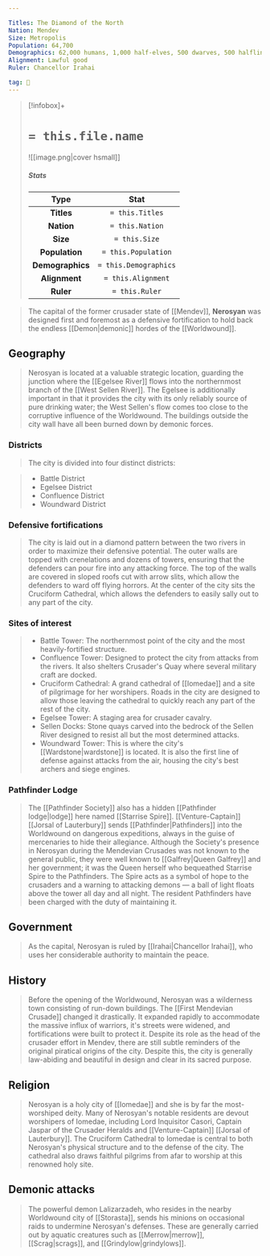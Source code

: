 ```yaml
---

Titles: The Diamond of the North
Nation: Mendev
Size: Metropolis
Population: 64,700
Demographics: 62,000 humans, 1,000 half-elves, 500 dwarves, 500 halflings, 700 other1
Alignment: Lawful good
Ruler: Chancellor Irahai

tag: 🌃
---
```


> [!infobox]+
> #  `= this.file.name`
> ![[image.png|cover hsmall]]
> ##### Stats
> Type | Stat |
> :---:|:---:|
> **Titles** | `= this.Titles` |
> **Nation** | `= this.Nation` |
> **Size** | `= this.Size` |
> **Population** | `= this.Population` |
> **Demographics** | `= this.Demographics` |
> **Alignment** | `= this.Alignment` |
> **Ruler** | `= this.Ruler` |



> The capital of the former crusader state of [[Mendev]], **Nerosyan** was designed first and foremost as a defensive fortification to hold back the endless [[Demon|demonic]] hordes of the [[Worldwound]].



## Geography

> Nerosyan is located at a valuable strategic location, guarding the junction where the [[Egelsee River]] flows into the northernmost branch of the [[West Sellen River]]. The Egelsee is additionally important in that it provides the city with its only reliably source of pure drinking water; the West Sellen's flow comes too close to the corruptive influence of the Worldwound. The buildings outside the city wall have all been burned down by demonic forces.


### Districts

> The city is divided into four distinct districts:

> - Battle District
> - Egelsee District
> - Confluence District
> - Woundward District

### Defensive fortifications

> The city is laid out in a diamond pattern between the two rivers in order to maximize their defensive potential. The outer walls are topped with crenelations and dozens of towers, ensuring that the defenders can pour fire into any attacking force. The top of the walls are covered in sloped roofs cut with arrow slits, which allow the defenders to ward off flying horrors. At the center of the city sits the Cruciform Cathedral, which allows the defenders to easily sally out to any part of the city.


### Sites of interest

> - Battle Tower: The northernmost point of the city and the most heavily-fortified structure.
> - Confluence Tower: Designed to protect the city from attacks from the rivers. It also shelters Crusader's Quay where several military craft are docked.
> - Cruciform Cathedral: A grand cathedral of [[Iomedae]] and a site of pilgrimage for her worshipers. Roads in the city are designed to allow those leaving the cathedral to quickly reach any part of the rest of the city.
> - Egelsee Tower: A staging area for crusader cavalry.
> - Sellen Docks: Stone quays carved into the bedrock of the Sellen River designed to resist all but the most determined attacks.
> - Woundward Tower: This is where the city's [[Wardstone|wardstone]] is located. It is also the first line of defense against attacks from the air, housing the city's best archers and siege engines.

### Pathfinder Lodge

> The [[Pathfinder Society]] also has a hidden [[Pathfinder lodge|lodge]] here named [[Starrise Spire]]. [[Venture-Captain]] [[Jorsal of Lauterbury]] sends [[Pathfinder|Pathfinders]] into the Worldwound on dangerous expeditions, always in the guise of mercenaries to hide their allegiance. Although the Society's presence in Nerosyan during the Mendevian Crusades was not known to the general public, they were well known to [[Galfrey|Queen Galfrey]] and her government; it was the Queen herself who bequeathed Starrise Spire to the Pathfinders. The Spire acts as a symbol of hope to the crusaders and a warning to attacking demons — a ball of light floats above the tower all day and all night. The resident Pathfinders have been charged with the duty of maintaining it.


## Government

> As the capital, Nerosyan is ruled by [[Irahai|Chancellor Irahai]], who uses her considerable authority to maintain the peace.


## History

> Before the opening of the Worldwound, Nerosyan was a wilderness town consisting of run-down buildings. The [[First Mendevian Crusade]] changed it drastically. It expanded rapidly to accommodate the massive influx of warriors, it's streets were widened, and fortifications were built to protect it.
> Despite its role as the head of the crusader effort in Mendev, there are still subtle reminders of the original piratical origins of the city. Despite this, the city is generally law-abiding and beautiful in design and clear in its sacred purpose.


## Religion

> Nerosyan is a holy city of [[Iomedae]] and she is by far the most-worshiped deity.  Many of Nerosyan's notable residents are devout worshipers of Iomedae, including Lord Inquisitor Casori, Captain Jaspar of the Crusader Heralds and [[Venture-Captain]] [[Jorsal of Lauterbury]].
> The Cruciform Cathedral to Iomedae is central to both Nerosyan's physical structure and to the defense of the city.  The cathedral also draws faithful pilgrims from afar to worship at this renowned holy site.


## Demonic attacks

> The powerful demon Lalizarzadeh, who resides in the nearby Worldwound city of [[Storasta]], sends his minions on occasional raids to undermine Nerosyan's defenses. These are generally carried out by aquatic creatures such as [[Merrow|merrow]], [[Scrag|scrags]], and [[Grindylow|grindylows]].








